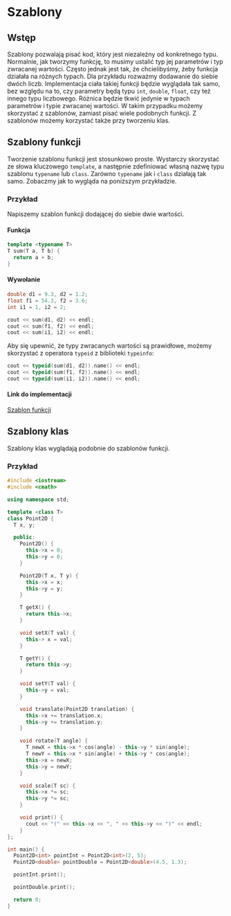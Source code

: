 # Szablony

## Wstęp

Szablony pozwalają pisać kod, który jest niezależny od konkretnego typu.
Normalnie, jak tworzymy funkcję, to musimy ustalić typ jej parametrów i typ zwracanej wartości.
Często jednak jest tak, że chcielibyśmy, żeby funkcja działała na różnych typach.
Dla przykładu rozważmy dodawanie do siebie dwóch liczb.
Implementacja ciała takiej funkcji będzie wyglądała tak samo, bez względu na to, czy parametry będą typu `int`, `double`, `float`, czy też innego typu liczbowego.
Różnica będzie tkwić jedynie w typach parametrów i typie zwracanej wartości.
W takim przypadku możemy skorzystać z szablonów, zamiast pisać wiele podobnych funkcji.
Z szablonów możemy korzystać także przy tworzeniu klas.

## Szablony funkcji

Tworzenie szablonu funkcji jest stosunkowo proste.
Wystarczy skorzystać ze słowa kluczowego `template`, a następnie zdefiniować własną nazwę typu szablonu `typename` lub `class`.
Zarówno `typename` jak i `class` działają tak samo.
Zobaczmy jak to wygląda na poniższym przykładzie.

### Przykład

Napiszemy szablon funkcji dodającej do siebie dwie wartości.

#### Funkcja
```cpp
template <typename T>
T sum(T a, T b) {
  return a + b;
}
```

#### Wywołanie
```cpp
double d1 = 9.3, d2 = 1.2;
float f1 = 54.3, f2 = 3.6;
int i1 = 1, i2 = 2;

cout << sum(d1, d2) << endl;
cout << sum(f1, f2) << endl;
cout << sum(i1, i2) << endl;
```

Aby się upewnić, że typy zwracanych wartości są prawidłowe, możemy skorzystać z operatora `typeid` z biblioteki `typeinfo`:

```cpp
cout << typeid(sum(d1, d2)).name() << endl;
cout << typeid(sum(f1, f2)).name() << endl;
cout << typeid(sum(i1, i2)).name() << endl;
```

#### Link do implementacji

[Szablon funkcji](https://replit.com/@damiankurpiewski/SumTemplate#main.cpp)

## Szablony klas

Szablony klas wyglądają podobnie do szablonów funkcji.

### Przykład

```cpp
#include <iostream>
#include <cmath>

using namespace std;

template <class T>
class Point2D {
  T x, y;

  public:
    Point2D() {
      this->x = 0;
      this->y = 0;
    }

    Point2D(T x, T y) {
      this->x = x;
      this->y = y;
    }

    T getX() {
      return this->x;
    }

    void setX(T val) {
      this-> x = val;
    }

    T getY() {
      return this->y;
    }

    void setY(T val) {
      this->y = val;
    }

    void translate(Point2D translation) {
      this->x += translation.x;
      this->y += translation.y;
    }

    void rotate(T angle) {
      T newX = this->x * cos(angle) - this->y * sin(angle);
      T newY = this->x * sin(angle) + this->y * cos(angle);
      this->x = newX;
      this->y = newY;
    }

    void scale(T sc) {
      this->x *= sc;
      this->y *= sc;
    }

    void print() {
      cout << "(" << this->x << ", " << this->y << ")" << endl;
    }
};

int main() {
  Point2D<int> pointInt = Point2D<int>(2, 5);
  Point2D<double> pointDouble = Point2D<double>(4.5, 1.3);

  pointInt.print();

  pointDouble.print();

  return 0;
}
```